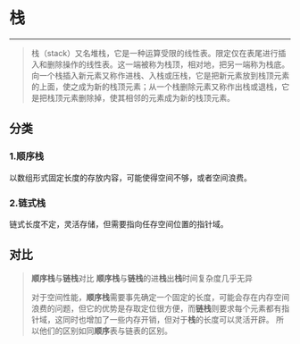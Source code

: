# 栈

---

> 栈（stack）又名堆栈，它是一种运算受限的线性表。限定仅在表尾进行插入和删除操作的线性表。这一端被称为栈顶，相对地，把另一端称为栈底。向一个栈插入新元素又称作进栈、入栈或压栈，它是把新元素放到栈顶元素的上面，使之成为新的栈顶元素；从一个栈删除元素又称作出栈或退栈，它是把栈顶元素删除掉，使其相邻的元素成为新的栈顶元素。



## 分类



### 1.顺序栈

 以数组形式固定长度的存放内容，可能使得空间不够，或者空间浪费。



### 2.链式栈

链式长度不定，灵活存储，但需要指向任存空间位置的指针域。

## 对比

>**顺序栈**与**链栈**对比 **顺序栈**与**链栈**的进**栈**出**栈**时间复杂度几乎无异
>
>对于空间性能，**顺序栈**需要事先确定一个固定的长度，可能会存在内存空间浪费的问题，但它的优势是存取定位很方便，而**链栈**则要求每个元素都有指针域，这同时也增加了一些内存开销，但对于**栈**的长度可以灵活开辟。 所以他们的区别如同**顺序**表与链表的区别。